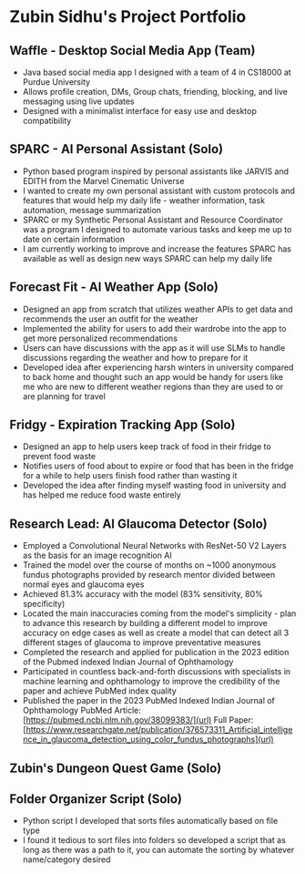 # Zubin Sidhu's Project Portfolio

## Waffle - Desktop Social Media App (Team)
- Java based social media app I designed with a team of 4 in CS18000 at Purdue University
- Allows profile creation, DMs, Group chats, friending, blocking, and live messaging using live updates
- Designed with a minimalist interface for easy use and desktop compatibility

## SPARC - AI Personal Assistant (Solo)
- Python based program inspired by personal assistants like JARVIS and EDITH from the Marvel Cinematic Universe
- I wanted to create my own personal assistant with custom protocols and features that would help my daily life - weather information, task automation, message summarization
- SPARC or my Synthetic Personal Assistant and Resource Coordinator was a program I designed to automate various tasks and keep me up to date on certain information
- I am currently working to improve and increase the features SPARC has available as well as design new ways SPARC can help my daily life

## Forecast Fit - AI Weather App (Solo)
- Designed an app from scratch that utilizes weather APIs to get data and recommends the user an outfit for the weather
- Implemented the ability for users to add their wardrobe into the app to get more personalized recommendations
- Users can have discussions with the app as it will use SLMs to handle discussions regarding the weather and how to prepare for it
- Developed idea after experiencing harsh winters in university compared to back home and thought such an app would be handy for users like me who are new to different weather regions than they are used to or are planning for travel

## Fridgy - Expiration Tracking App (Solo)
- Designed an app to help users keep track of food in their fridge to prevent food waste
- Notifies users of food about to expire or food that has been in the fridge for a while to help users finish food rather than wasting it
- Developed the idea after finding myself wasting food in university and has helped me reduce food waste entirely

## Research Lead: AI Glaucoma Detector (Solo)
- Employed a Convolutional Neural Networks with ResNet-50 V2 Layers as the basis for an image recognition AI
- Trained the model over the course of months on ~1000 anonymous fundus photographs provided by research mentor divided between normal eyes and glaucoma eyes
- Achieved 81.3% accuracy with the model (83% sensitivity, 80% specificity)
- Located the main inaccuracies coming from the model's simplicity - plan to advance this research by building a different model to improve accuracy on edge cases as well as create a model that can detect all 3 different stages of glaucoma to improve preventative measures
- Completed the research and applied for publication in the 2023 edition of the Pubmed indexed Indian Journal of Ophthamology
- Participated in countless back-and-forth discussions with specialists in machine learning and ophthamology to improve the credibility of the paper and achieve PubMed index quality
- Published the paper in the 2023 PubMed Indexed Indian Journal of Ophthamology
PubMed Article: [https://pubmed.ncbi.nlm.nih.gov/38099383/](url)
Full Paper: [https://www.researchgate.net/publication/376573311_Artificial_intelligence_in_glaucoma_detection_using_color_fundus_photographs](url)

## Zubin's Dungeon Quest Game (Solo)

## Folder Organizer Script (Solo)
- Python script I developed that sorts files automatically based on file type
- I found it tedious to sort files into folders so developed a script that as long as there was a path to it, you can automate the sorting by whatever name/category desired
